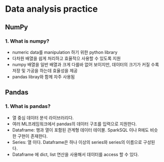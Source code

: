 # Data analysis practice

## NumPy

### 1. What is numpy?
- numeric data를 manipulation 하기 위한 python library
- 다차원 배열을 쉽게 처리하고 효율적으 사용할 수 있도록 지원
- numpy 배열을 일반 배열과 크게 다를바 없어 보이지만, 데이터의 크기가 커질 수록 저장 및 가공을 하는데 효율성을 제공
- pandas libray와 함께 자주 사용됨

## Pandas

### 1. What is pandas?
- 열 중심 데이터 분석 라이브러리다.
- 여러 ML프레임워크에서 pandas의 데이터 구조를 입력으로 지원한다.
- Dataframe: 행과 열이 포함된 관계형 데이터 테이블. SparkSQL 이나 R에도 비슷한 구현이 존재한다.
- Series: 열 이다. Dataframe은 하나 이상의 series와 series의 이름으로 구성된다. 
- Dataframe 에 dict, list 연산을 사용해서 데이터를 access 할 수 있다.
